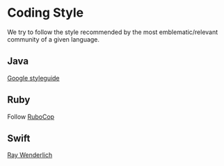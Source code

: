 # Coding Style

We try to follow the style recommended by the most emblematic/relevant community of a given language.

## Java

[Google styleguide](https://google.github.io/styleguide/javaguide.html)

## Ruby

Follow [RuboCop](https://github.com/bbatsov/rubocop)

## Swift

[Ray Wenderlich](https://github.com/raywenderlich/swift-style-guide)
